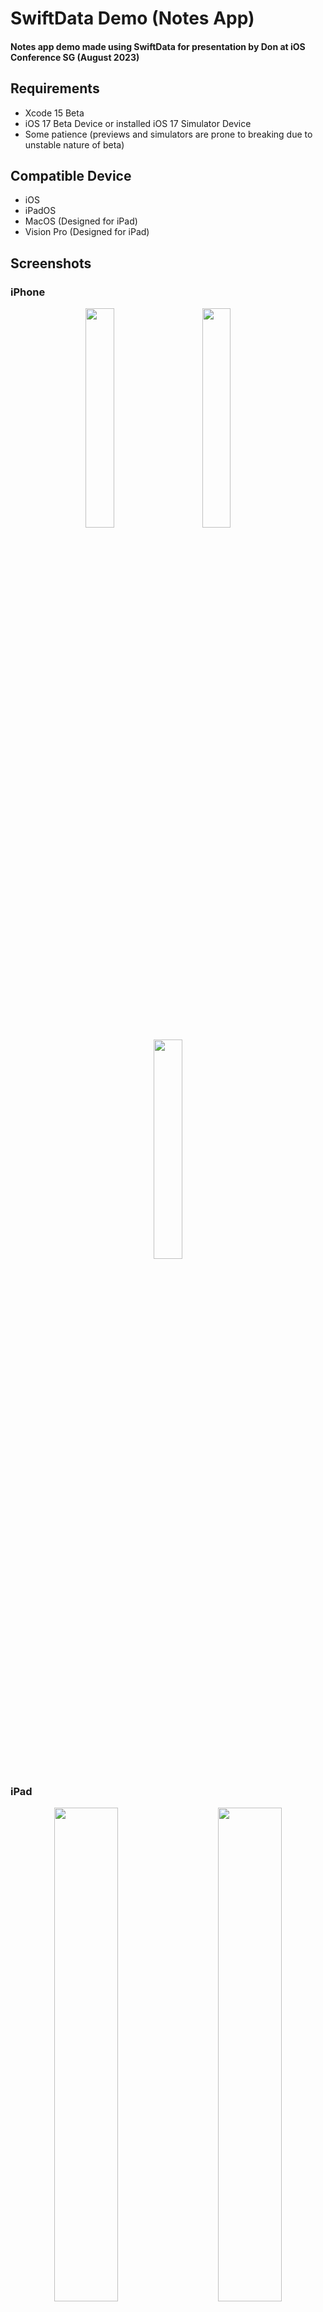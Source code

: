# SwiftData Demo (Notes App)
#### Notes app demo made using SwiftData for presentation by Don at iOS Conference SG (August 2023)

## Requirements
- Xcode 15 Beta
- iOS 17 Beta Device or installed iOS 17 Simulator Device
- Some patience (previews and simulators are prone to breaking due to unstable nature of beta)

## Compatible Device
- iOS
- iPadOS
- MacOS (Designed for iPad)
- Vision Pro (Designed for iPad)

## Screenshots
### iPhone

<p align="center">
  <img src="https://github.com/DonChiaQE/Notes-SwiftData-Demo/assets/24926784/5a06296a-f42f-4bc2-958a-d57f7194af84" width="30%"> 
  &nbsp; &nbsp; &nbsp; &nbsp;
  <img src="https://github.com/DonChiaQE/Notes-SwiftData-Demo/assets/24926784/13ee63bf-2ecb-40ed-b581-755e54c8f8d7" width="30%"> 
  &nbsp; &nbsp; &nbsp; &nbsp;
  <img src="https://github.com/DonChiaQE/Notes-SwiftData-Demo/assets/24926784/4440bedb-aed6-4122-a128-e9d5fe534196" width="30%">
</p>

### iPad
<p align="center">
  <img src="https://github.com/DonChiaQE/Notes-SwiftData-Demo/assets/24926784/ff946286-dc60-41e1-9bfc-73746f162726" width="45%"> 
  &nbsp; &nbsp; &nbsp; &nbsp;
  <img src="https://github.com/DonChiaQE/Notes-SwiftData-Demo/assets/24926784/c85bd9ad-3126-4dd3-a2b7-5f85392343d2" width="45%"> 
</p>
